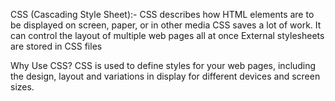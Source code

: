 CSS (Cascading Style Sheet):-
CSS describes how HTML elements are to be displayed on screen, paper, or in other media
CSS saves a lot of work. It can control the layout of multiple web pages all at once
External stylesheets are stored in CSS files

Why Use CSS?
CSS is used to define styles for your web pages, including the design, layout and variations in display for different devices and screen sizes.